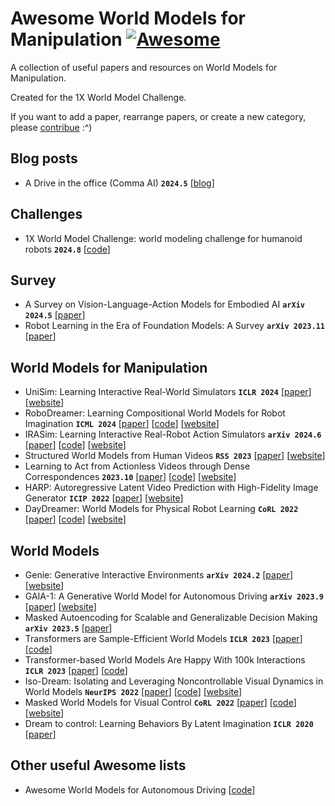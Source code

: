 # Awesome World Models for Manipulation [![Awesome](https://cdn.rawgit.com/sindresorhus/awesome/d7305f38d29fed78fa85652e3a63e154dd8e8829/media/badge.svg)](https://github.com/sindresorhus/awesome)

A collection of useful papers and resources on World Models for Manipulation.

Created for the 1X World Model Challenge.

If you want to add a paper, rearrange papers, or create a new category, please [contribue](contributing.md) :^)


## Blog posts


- A Drive in the office (Comma AI) **`2024.5`** [[blog](https://blog.comma.ai/a-drive-in-the-office/)]


## Challenges

- 1X World Model Challenge: world modeling challenge for humanoid robots **`2024.8`** [[code](https://github.com/1x-technologies/1xgpt)]

## Survey

- A Survey on Vision-Language-Action Models for Embodied AI **`arXiv 2024.5`** [[paper](https://arxiv.org/abs/2405.14093)]
- Robot Learning in the Era of Foundation Models: A Survey **`arXiv 2023.11`** [[paper](https://arxiv.org/pdf/2311.14379)]


## World Models for Manipulation

- UniSim: Learning Interactive Real-World Simulators **`ICLR 2024`** [[paper](https://openreview.net/pdf?id=sFyTZEqmUY)] [[website](https://universal-simulator.github.io/unisim/)]
- RoboDreamer: Learning Compositional World Models for Robot Imagination **`ICML 2024`** [[paper](https://arxiv.org/pdf/2404.12377)] [[code](https://github.com/rainbow979/robodreamer)] [[website](https://robovideo.github.io)]
- IRASim: Learning Interactive Real-Robot Action Simulators **`arXiv 2024.6`** [[paper](https://arxiv.org/pdf/22406.14540)] [[code](https://github.com/bytedance/IRASim)] [[website](https://gen-irasim.github.io)]
- Structured World Models from Human Videos **`RSS 2023`** [[paper](https://arxiv.org/pdf/2308.10901)] [[website](https://human-world-model.github.io)]
- Learning to Act from Actionless Videos through Dense Correspondences **`2023.10`** [[paper](https://arxiv.org/pdf/2310.08576)] [[code](https://github.com/flow-diffusion/AVDC)] [[website](https://flow-diffusion.github.io)]
- HARP: Autoregressive Latent Video Prediction with High-Fidelity Image Generator **`ICIP 2022`** [[paper](https://arxiv.org/pdf/2209.07143)] [[website](https://sites.google.com/view/harp-videos/home)]
- DayDreamer: World Models for Physical Robot Learning **`CoRL 2022`** [[paper](https://arxiv.org/pdf/2206.14176)] [[code](https://github.com/danijar/daydreamer)] [[website](https://danijar.com/project/daydreamer/)]

## World Models

- Genie: Generative Interactive Environments **`arXiv 2024.2`** [[paper](https://arxiv.org/pdf/2402.15391)] [[website](https://sites.google.com/view/genie-2024/)]
- GAIA-1: A Generative World Model for Autonomous Driving **`arXiv 2023.9`** [[paper](https://arxiv.org/pdf/2309.17080)] [[website](https://wayve.ai/thinking/introducing-gaia1/)]
- Masked Autoencoding for Scalable and Generalizable Decision Making **`arXiv 2023.5`** [[paper](https://arxiv.org/pdf/2211.12740)]
- Transformers are Sample-Efficient World Models **`ICLR 2023`** [[paper](https://arxiv.org/pdf/2209.00588)] [[code](https://github.com/eloialonso/iris)]
- Transformer-based World Models Are Happy With 100k Interactions **`ICLR 2023`** [[paper](https://arxiv.org/pdf/2303.07109)] [[code](https://github.com/jrobine/twm)]
- Iso-Dream: Isolating and Leveraging Noncontrollable Visual  Dynamics in World Models **`NeurIPS 2022`** [[paper](https://arxiv.org/pdf/2205.13817)] [[code](https://github.com/panmt/Iso-Dream?tab=readme-ov-file)] [[website](https://sites.google.com/view/iso-dream)]
- Masked World Models for Visual Control **`CoRL 2022`** [[paper](https://arxiv.org/pdf/2206.14244)] [[code](https://github.com/younggyoseo/MWM)] [[website](https://sites.google.com/view/mwm-rl)]
- Dream to control: Learning Behaviors By Latent Imagination **`ICLR 2020`** [[paper](https://arxiv.org/pdf/1912.01603)]

## Other useful Awesome lists

- Awesome World Models for Autonomous Driving [[code](https://github.com/LMD0311/Awesome-World-Model)] 
